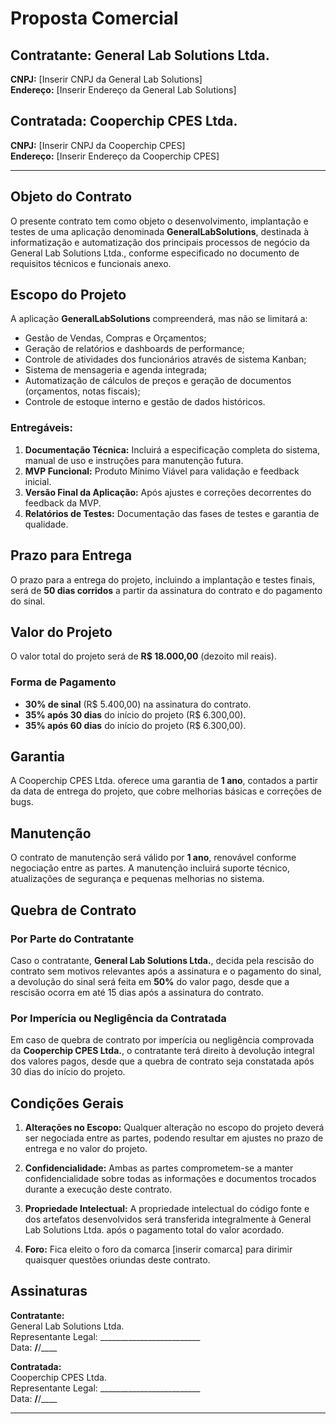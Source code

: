 # Proposta Comercial

## Contratante: General Lab Solutions Ltda.
**CNPJ:** [Inserir CNPJ da General Lab Solutions]  
**Endereço:** [Inserir Endereço da General Lab Solutions]

## Contratada: Cooperchip CPES Ltda.
**CNPJ:** [Inserir CNPJ da Cooperchip CPES]  
**Endereço:** [Inserir Endereço da Cooperchip CPES]

---

## Objeto do Contrato
O presente contrato tem como objeto o desenvolvimento, implantação e testes de uma aplicação denominada **GeneralLabSolutions**, destinada à informatização e automatização dos principais processos de negócio da General Lab Solutions Ltda., conforme especificado no documento de requisitos técnicos e funcionais anexo.

## Escopo do Projeto
A aplicação **GeneralLabSolutions** compreenderá, mas não se limitará a:
- Gestão de Vendas, Compras e Orçamentos;
- Geração de relatórios e dashboards de performance;
- Controle de atividades dos funcionários através de sistema Kanban;
- Sistema de mensageria e agenda integrada;
- Automatização de cálculos de preços e geração de documentos (orçamentos, notas fiscais);
- Controle de estoque interno e gestão de dados históricos.

### Entregáveis:
1. **Documentação Técnica:** Incluirá a especificação completa do sistema, manual de uso e instruções para manutenção futura.
2. **MVP Funcional:** Produto Mínimo Viável para validação e feedback inicial.
3. **Versão Final da Aplicação:** Após ajustes e correções decorrentes do feedback da MVP.
4. **Relatórios de Testes:** Documentação das fases de testes e garantia de qualidade.

## Prazo para Entrega
O prazo para a entrega do projeto, incluindo a implantação e testes finais, será de **50 dias corridos** a partir da assinatura do contrato e do pagamento do sinal.

## Valor do Projeto
O valor total do projeto será de **R$ 18.000,00** (dezoito mil reais).

### Forma de Pagamento
- **30% de sinal** (R$ 5.400,00) na assinatura do contrato.
- **35% após 30 dias** do início do projeto (R$ 6.300,00).
- **35% após 60 dias** do início do projeto (R$ 6.300,00).

## Garantia
A Cooperchip CPES Ltda. oferece uma garantia de **1 ano**, contados a partir da data de entrega do projeto, que cobre melhorias básicas e correções de bugs.

## Manutenção
O contrato de manutenção será válido por **1 ano**, renovável conforme negociação entre as partes. A manutenção incluirá suporte técnico, atualizações de segurança e pequenas melhorias no sistema.

## Quebra de Contrato

### Por Parte do Contratante
Caso o contratante, **General Lab Solutions Ltda.**, decida pela rescisão do contrato sem motivos relevantes após a assinatura e o pagamento do sinal, a devolução do sinal será feita em **50%** do valor pago, desde que a rescisão ocorra em até 15 dias após a assinatura do contrato.

### Por Imperícia ou Negligência da Contratada
Em caso de quebra de contrato por imperícia ou negligência comprovada da **Cooperchip CPES Ltda.**, o contratante terá direito à devolução integral dos valores pagos, desde que a quebra de contrato seja constatada após 30 dias do início do projeto.

## Condições Gerais

1. **Alterações no Escopo:** Qualquer alteração no escopo do projeto deverá ser negociada entre as partes, podendo resultar em ajustes no prazo de entrega e no valor do projeto.
  
2. **Confidencialidade:** Ambas as partes comprometem-se a manter confidencialidade sobre todas as informações e documentos trocados durante a execução deste contrato.

3. **Propriedade Intelectual:** A propriedade intelectual do código fonte e dos artefatos desenvolvidos será transferida integralmente à General Lab Solutions Ltda. após o pagamento total do valor acordado.

4. **Foro:** Fica eleito o foro da comarca [inserir comarca] para dirimir quaisquer questões oriundas deste contrato.

## Assinaturas

**Contratante:**  
General Lab Solutions Ltda.  
Representante Legal: _________________________  
Data: __/__/____

**Contratada:**  
Cooperchip CPES Ltda.  
Representante Legal: _________________________  
Data: __/__/____

---

